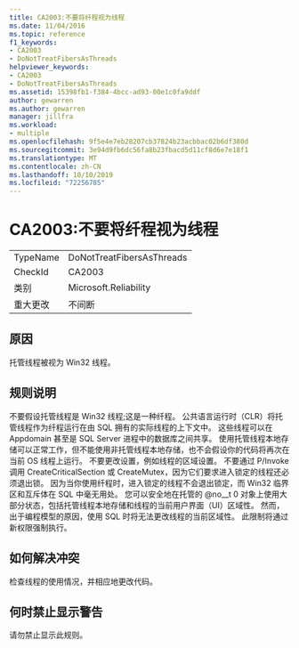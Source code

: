 ```yaml
---
title: CA2003:不要将纤程视为线程
ms.date: 11/04/2016
ms.topic: reference
f1_keywords:
- CA2003
- DoNotTreatFibersAsThreads
helpviewer_keywords:
- CA2003
- DoNotTreatFibersAsThreads
ms.assetid: 15398fb1-f384-4bcc-ad93-00e1c0fa9ddf
author: gewarren
ms.author: gewarren
manager: jillfra
ms.workload:
- multiple
ms.openlocfilehash: 9f5e4e7eb28207cb37824b23acbbac02b6df380d
ms.sourcegitcommit: 3e94d9fb6dc56fa8b23fbacd5d11cf8d6e7e18f1
ms.translationtype: MT
ms.contentlocale: zh-CN
ms.lasthandoff: 10/10/2019
ms.locfileid: "72256785"
---
```

# <a name="ca2003-do-not-treat-fibers-as-threads"></a>CA2003:不要将纤程视为线程

|||
|-|-|
|TypeName|DoNotTreatFibersAsThreads|
|CheckId|CA2003|
|类别|Microsoft.Reliability|
|重大更改|不间断|

## <a name="cause"></a>原因

托管线程被视为 Win32 线程。

## <a name="rule-description"></a>规则说明

不要假设托管线程是 Win32 线程;这是一种纤程。 公共语言运行时（CLR）将托管线程作为纤程运行在由 SQL 拥有的实际线程的上下文中。 这些线程可以在 Appdomain 甚至是 SQL Server 进程中的数据库之间共享。 使用托管线程本地存储可以正常工作，但不能使用非托管线程本地存储，也不会假设你的代码将再次在当前 OS 线程上运行。 不要更改设置，例如线程的区域设置。 不要通过 P/Invoke 调用 CreateCriticalSection 或 CreateMutex，因为它们要求进入锁定的线程还必须退出锁。 因为当你使用纤程时，进入锁定的线程不会退出锁定，而 Win32 临界区和互斥体在 SQL 中毫无用处。 您可以安全地在托管的 @no__t 0 对象上使用大部分状态，包括托管线程本地存储和线程的当前用户界面（UI）区域性。 然而，出于编程模型的原因，使用 SQL 时将无法更改线程的当前区域性。 此限制将通过新权限强制执行。

## <a name="how-to-fix-violations"></a>如何解决冲突

检查线程的使用情况，并相应地更改代码。

## <a name="when-to-suppress-warnings"></a>何时禁止显示警告

请勿禁止显示此规则。